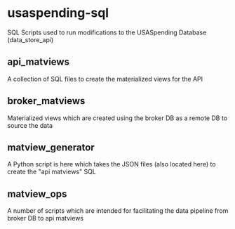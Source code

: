 # usaspending-sql
SQL Scripts used to run modifications to the USASpending Database (data_store_api)

## api_matviews
A collection of SQL files to create the materialized views for the API

## broker_matviews
Materialized views which are created using the broker DB as a remote DB to source the data

## matview_generator
A Python script is here which takes the JSON files (also located here) to create the "api matviews" SQL

## matview_ops
A number of scripts which are intended for facilitating the data pipeline from broker DB to api matviews

